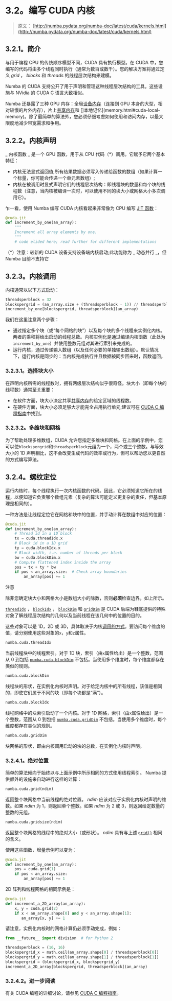 # 3.2。编写 CUDA 内核

> 原文： [http://numba.pydata.org/numba-doc/latest/cuda/kernels.html](http://numba.pydata.org/numba-doc/latest/cuda/kernels.html)

## 3.2.1。简介

与用于编程 CPU 的传统顺序模型不同，CUDA 具有执行模型。在 CUDA 中，您编写的代码将由多个线程同时执行（通常为数百或数千）。您的解决方案将通过定义 _grid_ ， _blocks_ 和 _threads_ 的线程层次结构来建模。

Numba 的 CUDA 支持公开了用于声明和管理这种线程层次结构的工具。这些设施与 NVidia 的 CUDA C 语言大致相似。

Numba 还暴露了三种 GPU 内存：全局[设备内存](memory.html#cuda-device-memory)（连接到 GPU 本身的大型，相对较慢的片外内存），片上[共享内存](memory.html#cuda-shared-memory)和 []本地记忆](memory.html#cuda-local-memory)。除了最简单的算法外，您必须仔细考虑如何使用和访问内存，以最大限度地减少带宽需求和争用。

## 3.2.2。内核声明

_ 内核函数 _ 是一个 GPU 函数，用于从 CPU 代码（*）调用。它赋予它两个基本特征：

*   内核无法显式返回值;所有结果数据必须写入传递给函数的数组（如果计算一个标量，你可能会传递一个单元素数组）;
*   内核在被调用时显式声明它们的线程层次结构：即线程块的数量和每个块的线程数（注意，当内核被编译一次时，可以使用不同的块大小或网格大小多次调用它）。

乍一看，使用 Numba 编写 CUDA 内核看起来非常像为 CPU 编写 [JIT 函数](../glossary.html#term-jit-function)：

```py
@cuda.jit
def increment_by_one(an_array):
    """
    Increment all array elements by one.
    """
    # code elided here; read further for different implementations

```

（*）注意：较新的 CUDA 设备支持设备端内核启动;此功能称为 _ 动态并行 _，但 Numba 目前不支持它

## 3.2.3。内核调用

内核通常以以下方式启动：

```py
threadsperblock = 32
blockspergrid = (an_array.size + (threadsperblock - 1)) // threadsperblock
increment_by_one[blockspergrid, threadsperblock](an_array)

```

我们在这里注意两个步骤：

*   通过指定多个块（或“每个网格的块”）以及每个块的多个线程来实例化内核。两者的乘积将给出启动的线程总数。内核实例化是通过编译内核函数（此处为`increment_by_one`）并使用整数元组对其进行索引来完成的。
*   运行内核，通过传递输入数组（以及任何必要的单独输出数组）。默认情况下，运行内核是同步的：当内核完成执行并且数据被同步回来时，函数返回。

### 3.2.3.1。选择块大小

在声明内核所需的线程数时，拥有两级层次结构似乎很奇怪。块大小（即每个块的线程数）通常至关重要：

*   在软件方面，块大小决定共享[共享内存](memory.html#cuda-shared-memory)的给定区域的线程数。
*   在硬件方面，块大小必须足够大才能完全占用执行单元;建议可在 [CUDA C 编程指南](http://docs.nvidia.com/cuda/cuda-c-programming-guide)中找到。

### 3.2.3.2。多维块和网格

为了帮助处理多维数组，CUDA 允许您指定多维块和网格。在上面的示例中，您可以使`blockspergrid`和`threadsperblock`元组为一个，两个或三个整数。与等效大小的 1D 声明相比，这不会改变生成代码的效率或行为，但可以帮助您以更自然的方式编写算法。

## 3.2.4。螺纹定位

运行内核时，每个线程执行一次内核函数的代码。因此，它必须知道它所在的线程，以便知道它负责哪个数组元素（复杂的算法可能定义更复杂的责任，但基本原理是相同的）。

一种方法是让线程定位它在网格和块中的位置，并手动计算在数组中对应的位置：

```py
@cuda.jit
def increment_by_one(an_array):
    # Thread id in a 1D block
    tx = cuda.threadIdx.x
    # Block id in a 1D grid
    ty = cuda.blockIdx.x
    # Block width, i.e. number of threads per block
    bw = cuda.blockDim.x
    # Compute flattened index inside the array
    pos = tx + ty * bw
    if pos < an_array.size:  # Check array boundaries
        an_array[pos] += 1

```

注意

除非您确定块大小和网格大小是数组大小的除数，否则**必须**检查边界，如上所示。

[`threadIdx`](../cuda-reference/kernel.html#numba.cuda.threadIdx "numba.cuda.threadIdx") ， [`blockIdx`](../cuda-reference/kernel.html#numba.cuda.blockIdx "numba.cuda.blockIdx") ， [`blockDim`](../cuda-reference/kernel.html#numba.cuda.blockDim "numba.cuda.blockDim") 和 [`gridDim`](../cuda-reference/kernel.html#numba.cuda.gridDim "numba.cuda.gridDim") 是 CUDA 后端为鞋底提供的特殊对象了解线程层次结构的几何以及当前线程在该几何中的位置的目的。

这些对象可以是 1D，2D 或 3D，具体取决于内核[调用的方式](#cuda-kernel-invocation)。要访问每个维度的值，请分别使用这些对象的`x`，`y`和`z`属性。

```py
numba.cuda.threadIdx
```

当前线程块中的线程索引。对于 1D 块，索引（由`x`属性给出）是一个整数，范围从 0 到包括 [`numba.cuda.blockDim`](../cuda-reference/kernel.html#numba.cuda.blockDim "numba.cuda.blockDim") 不包括。当使用多个维度时，每个维度都存在类似的规则。

```py
numba.cuda.blockDim
```

线程块的形状，在实例化内核时声明。对于给定内核中的所有线程，该值是相同的，即使它们属于不同的块（即每个块都是“满”）。

```py
numba.cuda.blockIdx
```

线程网格中的块索引启动了一个内核。对于 1D 网格，索引（由`x`属性给出）是一个整数，范围从 0 到包括 [`numba.cuda.gridDim`](../cuda-reference/kernel.html#numba.cuda.gridDim "numba.cuda.gridDim") 不包括。当使用多个维度时，每个维度都存在类似的规则。

```py
numba.cuda.gridDim
```

块网格的形状，即由内核调用启动的块的总数，在实例化内核时声明。

### 3.2.4.1。绝对位置

简单的算法倾向于始终以与上面示例中所示相同的方式使用线程索引。 Numba 提供额外的设施来自动进行这样的计算：

```py
numba.cuda.grid(ndim)
```

返回整个块网格中当前线程的绝对位置。 _ndim_ 应该对应于实例化内核时声明的维数。如果 _ndim_ 为 1，则返回单个整数。如果 _ndim_ 为 2 或 3，则返回给定数量的整数的元组。

```py
numba.cuda.gridsize(ndim)
```

返回整个块网格的线程中的绝对大小（或形状）。 _ndim_ 具有与上述 [`grid()`](../cuda-reference/kernel.html#numba.cuda.grid "numba.cuda.grid") 相同的含义。

使用这些函数，增量示例可以变为：

```py
@cuda.jit
def increment_by_one(an_array):
    pos = cuda.grid(1)
    if pos < an_array.size:
        an_array[pos] += 1

```

2D 阵列和线程网格的相同示例是：

```py
@cuda.jit
def increment_a_2D_array(an_array):
    x, y = cuda.grid(2)
    if x < an_array.shape[0] and y < an_array.shape[1]:
       an_array[x, y] += 1

```

请注意，实例化内核时的网格计算仍必须手动完成，例如：

```py
from __future__ import division  # for Python 2

threadsperblock = (16, 16)
blockspergrid_x = math.ceil(an_array.shape[0] / threadsperblock[0])
blockspergrid_y = math.ceil(an_array.shape[1] / threadsperblock[1])
blockspergrid = (blockspergrid_x, blockspergrid_y)
increment_a_2D_array[blockspergrid, threadsperblock](an_array)

```

### 3.2.4.2。进一步阅读

有关 CUDA 编程的详细讨论，请参见 [CUDA C 编程指南](http://docs.nvidia.com/cuda/cuda-c-programming-guide)。

